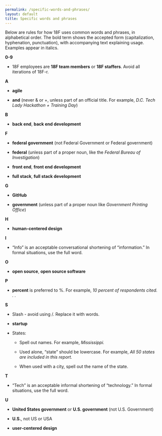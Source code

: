 ```yaml
---
permalink: /specific-words-and-phrases/
layout: default
title: Specific words and phrases
---
```

Below are rules for how 18F uses common words and phrases, in
alphabetical order. The bold term shows the accepted form
(capitalization, hyphenation, punctuation), with accompanying text
explaining usage. Examples appear in italics.

**0-9**

-   18F employees are **18F team members** or **18F staffers**. Avoid all iterations of 18F-r.

**A**

-   **agile**

-   **and** (never & or +, unless part of an official title. For example, *D.C. Tech Lady Hackathon + Training Day*)

**B**

-   **back end**, **back end development**

**F**

-   **federal government** (not Federal Government or Federal government)

-   **federal** (unless part of a proper noun, like the *Federal Bureau of Investigation*)

-   **front end**, **front end development**

-   **full stack**, **full stack development**

**G**

-   **GitHub**

-   **government** (unless part of a proper noun like *Government Printing Office*)

**H**

-   **human-centered design**

**I**

-   “Info” is an acceptable conversational shortening of “information.” In formal situations, use the full word.

**O**

-   **open source**, **open source software**

**P**

-   **percent** is preferred to %. For example, *10 percent of respondents cited. . .*

**S**

-   Slash - avoid using /. Replace it with words.

-   **startup**

-   States:

    -   Spell out names. For example, *Mississippi.*

    -   Used alone, “state” should be lowercase. For example, *All 50 states are included in this report.*

    -   When used with a city, spell out the name of the state.

**T**

-   “Tech” is an acceptable informal shortening of “technology.” In formal situations, use the full word.

**U**

-   **United States government** or **U.S. government** (not U.S. Government)

-   **U.S.**, not US or USA

-   **user-centered design**